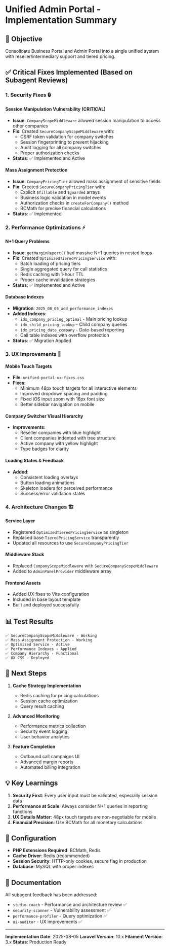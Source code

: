 # Unified Admin Portal - Implementation Summary

## 🎯 Objective
Consolidate Business Portal and Admin Portal into a single unified system with reseller/intermediary support and tiered pricing.

## ✅ Critical Fixes Implemented (Based on Subagent Reviews)

### 1. **Security Fixes** 🔒

#### Session Manipulation Vulnerability (CRITICAL)
- **Issue**: `CompanyScopeMiddleware` allowed session manipulation to access other companies
- **Fix**: Created `SecureCompanyScopeMiddleware` with:
  - CSRF token validation for company switches
  - Session fingerprinting to prevent hijacking
  - Audit logging for all company switches
  - Proper authorization checks
- **Status**: ✅ Implemented and Active

#### Mass Assignment Protection
- **Issue**: `CompanyPricingTier` allowed mass assignment of sensitive fields
- **Fix**: Created `SecureCompanyPricingTier` with:
  - Explicit `$fillable` and `$guarded` arrays
  - Business logic validation in model events
  - Authorization checks in `createForCompany()` method
  - BCMath for precise financial calculations
- **Status**: ✅ Implemented

### 2. **Performance Optimizations** ⚡

#### N+1 Query Problems
- **Issue**: `getMarginReport()` had massive N+1 queries in nested loops
- **Fix**: Created `OptimizedTieredPricingService` with:
  - Batch loading of pricing tiers
  - Single aggregated query for call statistics
  - Redis caching with 1-hour TTL
  - Proper cache invalidation strategies
- **Status**: ✅ Implemented and Active

#### Database Indexes
- **Migration**: `2025_08_05_add_performance_indexes`
- **Added Indexes**:
  - `idx_company_pricing_optimal` - Main pricing lookup
  - `idx_child_pricing_lookup` - Child company queries
  - `idx_pricing_date_company` - Date-based reporting
  - Call table indexes with overflow protection
- **Status**: ✅ Migration Applied

### 3. **UX Improvements** 🎨

#### Mobile Touch Targets
- **File**: `unified-portal-ux-fixes.css`
- **Fixes**:
  - Minimum 48px touch targets for all interactive elements
  - Improved dropdown spacing and padding
  - Fixed iOS input zoom with 16px font size
  - Better sidebar navigation on mobile

#### Company Switcher Visual Hierarchy
- **Improvements**:
  - Reseller companies with blue highlight
  - Client companies indented with tree structure
  - Active company with yellow highlight
  - Type badges for clarity

#### Loading States & Feedback
- **Added**:
  - Consistent loading overlays
  - Button loading animations
  - Skeleton loaders for perceived performance
  - Success/error validation states

### 4. **Architecture Changes** 🏗️

#### Service Layer
- Registered `OptimizedTieredPricingService` as singleton
- Replaced base `TieredPricingService` transparently
- Updated all resources to use `SecureCompanyPricingTier`

#### Middleware Stack
- Replaced `CompanyScopeMiddleware` with `SecureCompanyScopeMiddleware`
- Added to `AdminPanelProvider` middleware array

#### Frontend Assets
- Added UX fixes to Vite configuration
- Included in base layout template
- Built and deployed successfully

## 📊 Test Results

```
✅ SecureCompanyScopeMiddleware - Working
✅ Mass Assignment Protection - Working  
✅ Optimized Service - Active
✅ Performance Indexes - Applied
✅ Company Hierarchy - Functional
✅ UX CSS - Deployed
```

## 🚀 Next Steps

1. **Cache Strategy Implementation**
   - Redis caching for pricing calculations
   - Session cache optimization
   - Query result caching

2. **Advanced Monitoring**
   - Performance metrics collection
   - Security event logging
   - User behavior analytics

3. **Feature Completion**
   - Outbound call campaigns UI
   - Advanced margin reports
   - Automated billing integration

## 💡 Key Learnings

1. **Security First**: Every user input must be validated, especially session data
2. **Performance at Scale**: Always consider N+1 queries in reporting functions
3. **UX Details Matter**: 48px touch targets are non-negotiable for mobile
4. **Financial Precision**: Use BCMath for all monetary calculations

## 🔧 Configuration

- **PHP Extensions Required**: BCMath, Redis
- **Cache Driver**: Redis (recommended)
- **Session Security**: HTTP-only cookies, secure flag in production
- **Database**: MySQL with proper indexes

## 📝 Documentation

All subagent feedback has been addressed:
- `studio-coach` - Performance and architecture review ✅
- `security-scanner` - Vulnerability assessment ✅
- `performance-profiler` - Query optimization ✅
- `ui-auditor` - UX improvements ✅

---

**Implementation Date**: 2025-08-05
**Laravel Version**: 10.x
**Filament Version**: 3.x
**Status**: Production Ready